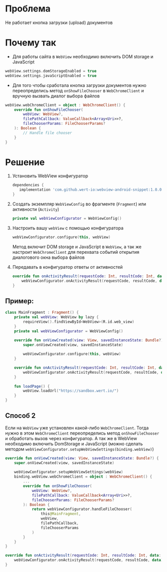 # Проблема

Не работает кнопка загрузки (upload) документов


# Почему так

- Для работы сайта в `WebView` необходимо включить DOM storage и JavaScript

```kotlin
webView.settings.domStorageEnabled = true
webView.settings.javaScriptEnabled = true
```

- Для того чтобы сработала кнопка загрузки документов нужно переопределись метод `onShowFileChooser` в `WebChromeClient` и вручную вызвать диалог выбора файлов

```Kotlin
webView.webChromeClient = object : WebChromeClient() {
    override fun onShowFileChooser(
        webView: WebView?,
        filePathCallback: ValueCallback<Array<Uri>>?,
        fileChooserParams: FileChooserParams?
    ): Boolean {
        // Handle file chooser
    }
}
```

# Решение

1. Установить WebView конфигуратор
   ```groovy
   dependencies {
	  implementation 'com.github.wert-io:webview-android-snippet:1.0.0'
   }
   ```

2. Создать экземпляр `WebViewConfig` во фрагменте (`Fragment`) или активности (`Activity`)

   ```Kotlin
   private val webViewConfigurator = WebViewConfig()
   ```

3. Настроить вашу `webView` с помощью конфигуратора

   ```Kotlin
   webViewConfigurator.configure(this, webView)
   ```

   Метод включит DOM storage и JavaScript в `WebView`, а так же настроит `WebChromeClient` для перехвата событий открытия диалогового окна выбора файлов

4. Передавать в конфигуратор ответы от активностей

   ```Kotlin
   override fun onActivityResult(requestCode: Int, resultCode: Int, data: Intent?) {
       webViewConfigurator.onActivityResult(requestCode, resultCode, data)
   }
   ```

## Пример:

```Kotlin
class MainFragment : Fragment() {
  	private val webView: WebView by lazy { 
        requireView().findViewById<WebView>(R.id.web_view)
    }
    private val webViewConfigurator = WebViewConfig()

    override fun onViewCreated(view: View, savedInstanceState: Bundle?) {
        super.onViewCreated(view, savedInstanceState)
      
        webViewConfigurator.configure(this, webView)
    }

    override fun onActivityResult(requestCode: Int, resultCode: Int, data: Intent?) {
        webViewConfigurator.onActivityResult(requestCode, resultCode, data)
    }
  
  	fun loadPage() {
        webView.loadUrl("https://sandbox.wert.io/")
    }
}
```



## Способ 2

Если на `WebView` уже установлен какой-либо `WebChromeClient`. Тогда нужно в этом `WebChromeClient` переопределись метод `onShowFileChooser` и обработать вызов через конфигуратор. А так же в WebView необходимо включить DomStorage и JavaScript 
(можно сделать методом `webViewConfigurator.setupWebViewSettings(binding.webView)`)

```kotlin
override fun onViewCreated(view: View, savedInstanceState: Bundle?) {
    super.onViewCreated(view, savedInstanceState)
  
    webViewConfigurator.setupWebViewSettings(webView)
    binding.webView.webChromeClient = object : WebChromeClient() {
      	...
        override fun onShowFileChooser(
            webView: WebView?,
            filePathCallback: ValueCallback<Array<Uri>>?,
            fileChooserParams: FileChooserParams?
        ): Boolean {
            return webViewConfigurator.handleFileChooser(
                this@MainFragment,
                webView,
                filePathCallback,
                fileChooserParams
            )
        }
    }
}

override fun onActivityResult(requestCode: Int, resultCode: Int, data: Intent?) {
    webViewConfigurator.onActivityResult(requestCode, resultCode, data)
}
```
